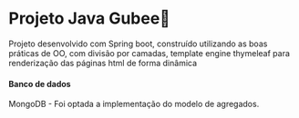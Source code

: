 # Projeto Java Gubee:honeybee:
Projeto desenvolvido com Spring boot, construído utilizando as boas práticas de OO, com divisão por camadas, template engine thymeleaf para renderização das páginas html de forma dinâmica
#### Banco de dados
MongoDB - Foi optada a implementação do modelo de agregados.
